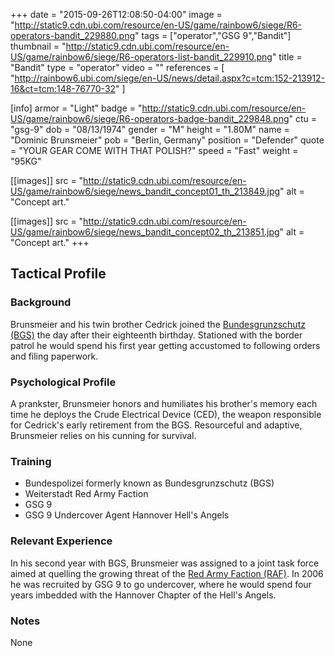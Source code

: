 +++
date = "2015-09-26T12:08:50-04:00"
image = "http://static9.cdn.ubi.com/resource/en-US/game/rainbow6/siege/R6-operators-bandit_229880.png"
tags = ["operator","GSG 9","Bandit"]
thumbnail = "http://static9.cdn.ubi.com/resource/en-US/game/rainbow6/siege/R6-operators-list-bandit_229910.png"
title = "Bandit"
type = "operator"
video = ""
references = [
  "http://rainbow6.ubi.com/siege/en-US/news/detail.aspx?c=tcm:152-213912-16&ct=tcm:148-76770-32"
]

[info]
  armor = "Light"
  badge = "http://static9.cdn.ubi.com/resource/en-US/game/rainbow6/siege/R6-operators-badge-bandit_229848.png"
  ctu = "gsg-9"
  dob = "08/13/1974"
  gender = "M"
  height = "1.80M"
  name = "Dominic Brunsmeier"
  pob = "Berlin, Germany"
  position = "Defender"
  quote = "YOUR GEAR COME WITH THAT POLISH?"
  speed = "Fast"
  weight = "95KG"

[[images]]
  src = "http://static9.cdn.ubi.com/resource/en-US/game/rainbow6/siege/news_bandit_concept01_th_213849.jpg"
  alt = "Concept art."

[[images]]
  src = "http://static9.cdn.ubi.com/resource/en-US/game/rainbow6/siege/news_bandit_concept02_th_213851.jpg"
  alt = "Concept art."
+++

## Tactical Profile

### Background

Brunsmeier and his twin brother Cedrick joined the [Bundesgrunzschutz (BGS)](https://en.wikipedia.org/wiki/Federal_Police_(Germany)) the day after their eighteenth birthday. Stationed with the border patrol he would spend his first year getting accustomed to following orders and filing paperwork.

### Psychological Profile

A prankster, Brunsmeier honors and humiliates his brother's memory each time he deploys the Crude Electrical Device (CED), the weapon responsible for Cedrick's early retirement from the BGS. Resourceful and adaptive, Brunsmeier relies on his cunning for survival.

### Training

* Bundespolizei formerly known as Bundesgrunzschutz (BGS)
* Weiterstadt Red Army Faction
* GSG 9
* GSG 9 Undercover Agent Hannover Hell's Angels

### Relevant Experience

In his second year with BGS, Brunsmeier was assigned to a joint task force aimed at quelling the growing threat of the [Red Army Faction (RAF)](https://en.wikipedia.org/wiki/Red_Army_Faction). In 2006 he was recruited by GSG 9 to go undercover, where he would spend four years imbedded with the Hannover Chapter of the Hell's Angels.

### Notes

None
